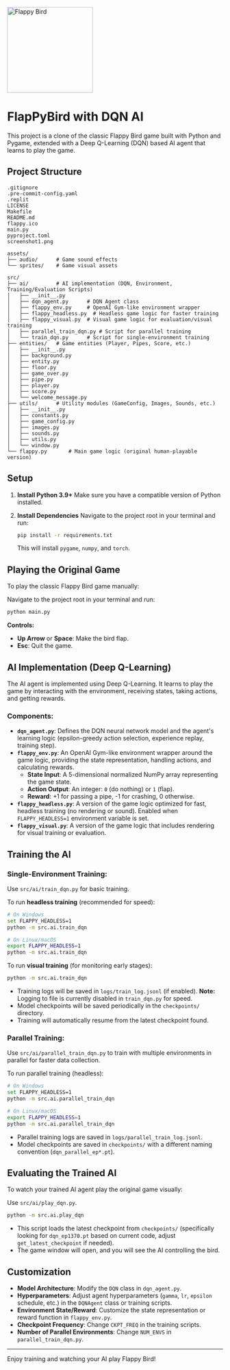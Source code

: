 <img src="[images/flappybird.png](https://github.com/Mahendra-Singh-Thakur/FLAPPY_BIRD/blob/main/Screenshot%202025-05-28%20083438.png)" alt="Flappy Bird" width="200"/>


# FlapPyBird with DQN AI

This project is a clone of the classic Flappy Bird game built with Python and Pygame, extended with a Deep Q-Learning (DQN) based AI agent that learns to play the game.

## Project Structure

```
.gitignore
.pre-commit-config.yaml
.replit
LICENSE
Makefile
README.md
flappy.ico
main.py
pyproject.toml
screenshot1.png

assets/
├── audio/      # Game sound effects
└── sprites/    # Game visual assets

src/
├── ai/         # AI implementation (DQN, Environment, Training/Evaluation Scripts)
│   ├── __init__.py
│   ├── dqn_agent.py      # DQN Agent class
│   ├── flappy_env.py     # OpenAI Gym-like environment wrapper
│   ├── flappy_headless.py  # Headless game logic for faster training
│   ├── flappy_visual.py  # Visual game logic for evaluation/visual training
│   ├── parallel_train_dqn.py # Script for parallel training
│   └── train_dqn.py      # Script for single-environment training
├── entities/   # Game entities (Player, Pipes, Score, etc.)
│   ├── __init__.py
│   ├── background.py
│   ├── entity.py
│   ├── floor.py
│   ├── game_over.py
│   ├── pipe.py
│   ├── player.py
│   ├── score.py
│   └── welcome_message.py
├── utils/      # Utility modules (GameConfig, Images, Sounds, etc.)
│   ├── __init__.py
│   ├── constants.py
│   ├── game_config.py
│   ├── images.py
│   ├── sounds.py
│   ├── utils.py
│   └── window.py
└── flappy.py       # Main game logic (original human-playable version)
```

## Setup

1.  **Install Python 3.9+**
    Make sure you have a compatible version of Python installed.

2.  **Install Dependencies**
    Navigate to the project root in your terminal and run:
    ```bash
    pip install -r requirements.txt
    ```
    This will install `pygame`, `numpy`, and `torch`.

## Playing the Original Game

To play the classic Flappy Bird game manually:

Navigate to the project root in your terminal and run:

```bash
python main.py
```

**Controls:**

- **Up Arrow** or **Space**: Make the bird flap.
- **Esc**: Quit the game.

## AI Implementation (Deep Q-Learning)

The AI agent is implemented using Deep Q-Learning. It learns to play the game by interacting with the environment, receiving states, taking actions, and getting rewards.

### Components:

- **`dqn_agent.py`**: Defines the DQN neural network model and the agent's learning logic (epsilon-greedy action selection, experience replay, training step).
- **`flappy_env.py`**: An OpenAI Gym-like environment wrapper around the game logic, providing the state representation, handling actions, and calculating rewards.
  - **State Input**: A 5-dimensional normalized NumPy array representing the game state.
  - **Action Output**: An integer: `0` (do nothing) or `1` (flap).
  - **Reward**: +1 for passing a pipe, -1 for crashing, 0 otherwise.
- **`flappy_headless.py`**: A version of the game logic optimized for fast, headless training (no rendering or sound). Enabled when `FLAPPY_HEADLESS=1` environment variable is set.
- **`flappy_visual.py`**: A version of the game logic that includes rendering for visual training or evaluation.

## Training the AI

### Single-Environment Training:

Use `src/ai/train_dqn.py` for basic training.

To run **headless training** (recommended for speed):

```bash
# On Windows
set FLAPPY_HEADLESS=1
python -m src.ai.train_dqn

# On Linux/macOS
export FLAPPY_HEADLESS=1
python -m src.ai.train_dqn
```

To run **visual training** (for monitoring early stages):

```bash
python -m src.ai.train_dqn
```

- Training logs will be saved in `logs/train_log.jsonl` (if enabled). **Note:** Logging to file is currently disabled in `train_dqn.py` for speed.
- Model checkpoints will be saved periodically in the `checkpoints/` directory.
- Training will automatically resume from the latest checkpoint found.

### Parallel Training:

Use `src/ai/parallel_train_dqn.py` to train with multiple environments in parallel for faster data collection.

To run parallel training (headless):

```bash
# On Windows
set FLAPPY_HEADLESS=1
python -m src.ai.parallel_train_dqn

# On Linux/macOS
export FLAPPY_HEADLESS=1
python -m src.ai.parallel_train_dqn
```

- Parallel training logs are saved in `logs/parallel_train_log.jsonl`.
- Model checkpoints are saved in `checkpoints/` with a different naming convention (`dqn_parallel_ep*.pt`).

## Evaluating the Trained AI

To watch your trained AI agent play the original game visually:

Use `src/ai/play_dqn.py`.

```bash
python -m src.ai.play_dqn
```

- This script loads the latest checkpoint from `checkpoints/` (specifically looking for `dqn_ep1370.pt` based on current code, adjust `get_latest_checkpoint` if needed).
- The game window will open, and you will see the AI controlling the bird.

## Customization

- **Model Architecture**: Modify the `DQN` class in `dqn_agent.py`.
- **Hyperparameters**: Adjust agent hyperparameters (`gamma`, `lr`, `epsilon` schedule, etc.) in the `DQNAgent` class or training scripts.
- **Environment State/Reward**: Customize the state representation or reward function in `flappy_env.py`.
- **Checkpoint Frequency**: Change `CKPT_FREQ` in the training scripts.
- **Number of Parallel Environments**: Change `NUM_ENVS` in `parallel_train_dqn.py`.

---

Enjoy training and watching your AI play Flappy Bird!
